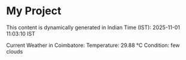 # My Project

This content is dynamically generated in Indian Time (IST): 2025-11-01 11:03:10 IST


Current Weather in Coimbatore:
Temperature: 29.88 °C
Condition: few clouds
